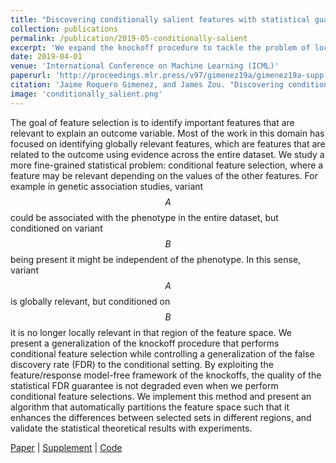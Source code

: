 ```yaml
---
title: "Discovering conditionally salient features with statistical guarantees"
collection: publications
permalink: /publication/2019-05-conditionally-salient
excerpt: 'We expand the knockoff procedure to tackle the problem of local feature selection.'
date: 2019-04-01
venue: 'International Conference on Machine Learning (ICML)'
paperurl: 'http://proceedings.mlr.press/v97/gimenez19a/gimenez19a-supp.pdf'
citation: 'Jaime Roquero Gimenez, and James Zou. "Discovering conditionally salient features with statistical guarantees." In International conference on machine learning, pp. 2290-2298. PMLR, 2019.'
image: 'conditionally_salient.png'
---
```


The goal of feature selection is to identify important features that are relevant to explain an outcome variable. Most of the work in this domain has focused on identifying globally relevant features, which are features that are related to the outcome using evidence across the entire dataset. We study a more fine-grained statistical problem: conditional feature selection, where a feature may be relevant depending on the values of the other features. For example in genetic association studies, variant $$A$$ could be associated with the phenotype in the entire dataset, but conditioned on variant $$B$$ being present it might be independent of the phenotype. In this sense, variant $$A$$ is globally relevant, but conditioned on $$B$$ it is no longer locally relevant in that region of the feature space. We present a generalization of the knockoff procedure that performs conditional feature selection while controlling a generalization of the false discovery rate (FDR) to the conditional setting. By exploiting the feature/response model-free framework of the knockoffs, the quality of the statistical FDR guarantee is not degraded even when we perform conditional feature selections. We implement this method and present an algorithm that automatically partitions the feature space such that it enhances the differences between selected sets in different regions, and validate the statistical theoretical results with experiments.

[Paper](http://proceedings.mlr.press/v97/gimenez19a/gimenez19a.pdf) \| [Supplement](http://proceedings.mlr.press/v97/gimenez19a/gimenez19a-supp.pdf) \| [Code](https://github.com/jroquerogimenez/ConditionallySalientFeatures)


